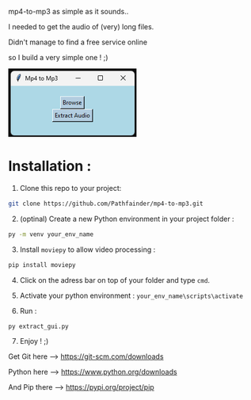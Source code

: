 mp4-to-mp3 as simple as it sounds..

I needed to get the audio of (very) long files. 

Didn't manage to find a free service online 

so I build a very simple one ! ;)

![GUI](gui.png)

# Installation :

1. Clone this repo to your project:
```bash
git clone https://github.com/Pathfainder/mp4-to-mp3.git
```

2. (optinal) Create a new Python environment in your project folder :
```bash
py -m venv your_env_name
```

3. Install `moviepy` to allow video processing :
```bash
pip install moviepy
```
4. Click on the adress bar on top of your folder and type `cmd`.
   
5. Activate your python environment : `your_env_name\scripts\activate`
   
6. Run :
```bash
py extract_gui.py
```

7. Enjoy ! ;)


Get Git here --> https://git-scm.com/downloads 

Python here --> https://www.python.org/downloads 

And Pip there --> https://pypi.org/project/pip 
